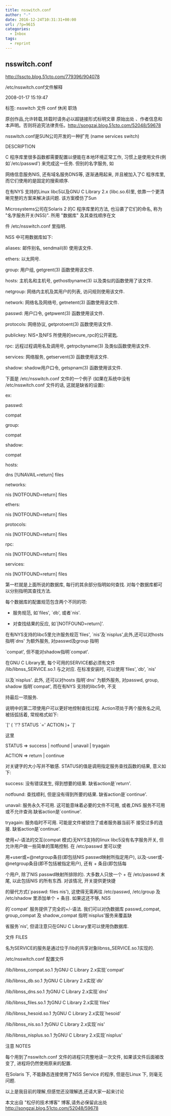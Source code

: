 ```yaml
---
title: nsswitch.conf
author: "-"
date: 2016-12-24T10:31:31+00:00
url: /?p=9615
categories:
  - Inbox
tags:
  - reprint
---
```

## nsswitch.conf

<http://lsscto.blog.51cto.com/779396/904078>

/etc/nsswitch.conf文件解释
  
2008-01-17 15:19:47
  
标签: nsswitch 文件 conf 休闲 职场
  
原创作品,允许转载,转载时请务必以超链接形式标明文章 原始出处 、作者信息和本声明。否则将追究法律责任。<http://songzai.blog.51cto.com/52048/59678>
  
nsswitch.conf是SUN公司开发的一种扩充 (name services switch)
  
DESCRIPTION
  
C 程序库里很多函数都需要配置以便能在本地环境正常工作, 习惯上是使用文件(例如\`/etc/passwd') 来完成这一任务. 但别的名字服务, 如
  
网络信息服务NIS, 还有域名服务DNS等, 逐渐通用起来, 并且被加入了C 程序库里, 而它们使用的是固定的搜索顺序.

在有NYS 支持的Linux libc5以及GNU C Library 2.x (libc.so.6)里, 依靠一个更清晰完整的方案来解决该问题. 该方案模仿了Sun
  
Microsystems公司在Solaris 2 的C 程序库里的方法, 也沿袭了它们的命名, 称为 "名字服务开关(NSS)". 所用 "数据库" 及其查找顺序在文
  
件 /etc/nsswitch.conf 里指明.
  
NSS 中可用数据库如下:

aliases:    邮件别名, sendmail(8) 使用该文件.
  
ethers:     以太网号.
  
group:      用户组, getgrent(3) 函数使用该文件.
  
hosts:      主机名和主机号, gethostbyname(3) 以及类似的函数使用了该文件.
  
netgroup:   网络内主机及其用户的列表, 访问规则使用该文件.
  
network:    网络名及网络号, getnetent(3) 函数使用该文件.
  
passwd:     用户口令, getpwent(3) 函数使用该文件.
  
protocols:  网络协议, getprotoent(3) 函数使用该文件.
  
publickey:  NIS+及NFS 所使用的secure_rpc的公开密匙.
  
rpc:        远程过程调用名及调用号, getrpcbyname(3) 及类似函数使用该文件.
  
services:   网络服务, getservent(3) 函数使用该文件.
  
shadow:     shadow用户口令, getspnam(3) 函数使用该文件.

下面是 /etc/nsswitch.conf 文件的一个例子 (如果在系统中没有 /etc/nsswitch.conf 文件的话, 这就是缺省的设置):
  
ex:
  
passwd:
  
compat
  
group:
  
compat
  
shadow:
  
compat

hosts:
  
dns [!UNAVAIL=return] files
  
networks:
  
nis [NOTFOUND=return] files
  
ethers:
  
nis [NOTFOUND=return] files
  
protocols:
  
nis [NOTFOUND=return] files
  
rpc:
  
nis [NOTFOUND=return] files
  
services:
  
nis [NOTFOUND=return] files

第一栏就是上面所说的数据库, 每行的其余部分指明如何查找. 对每个数据库都可以分别指明其查找方法.
  
每个数据库的配置规范包含两个不同的项:
  
* 服务规范, 如\`files', \`db', 或者\`nis'.
  
* 对查找结果的反应, 如\`[NOTFOUND=return]'.
  
在有NYS支持的libc5里允许服务规范\`files', \`nis'及\`nisplus',此外,还可以对hosts 指明\`dns' 为额外服务, 对passwd及group 指明
  
\`compat', 但不能对shadow指明\`compat'.
  
在GNU C Library里, 每个可用的SERVICE都必须有文件 /lib/libnss_SERVICE.so.1 与之对应. 在标准安装时, 可以使用\`files',\`db', \`nis'
  
以及\`nisplus'. 此外, 还可以对hosts 指明\`dns' 为额外服务, 对passwd, group, shadow 指明\`compat', 而在有NYS 支持的libc5中, 不支
  
持最后一项服务.

说明中的第二项使用户可以更好地控制查找过程. Action项处于两个服务名之间, 被括弧括着, 常规格式如下:
  
\`[' ( \`!'? STATUS \`=' ACTION )+ \`]'
  
这里
  
STATUS => success | notfound | unavail | tryagain
  
ACTION => return | continue
  
对关键字的大小写并不敏感. STATUS的值是调用指定服务查找函数的结果, 意义如下:
  
success: 没有错误发生, 得到想要的结果. 缺省action是\`return'.
  
notfound: 查找顺利, 但是没有得到所要的结果. 缺省action是\`continue'.
  
unavail: 服务永久不可用. 这可能意味着必要的文件不可用, 或者,DNS 服务不可用或不允许查询.缺省action是\`continue'.
  
tryagain: 服务临时不可用. 可能是文件被锁住了或者服务器当前不 接受过多的连接. 缺省action是\`continue'.

使用+/-语法的交互(compat 模式)无NYS支持的linux libc5没有名字服务开关, 但允许用户做一些简单的策略控制. 在 /etc/passwd 里可以使
  
用+user或+@netgroup条目(即包括NIS passwd映射所指定用户), 以及-user或-@netgroup条目(即不包括被指定用户), 还有 + 条目(即包括每
  
个用户, 除了NIS passwd映射所排除的). 大多数人只放一个 + 在 /etc/passwd 末尾, 以此包括NIS 的所有东西. 对该情况, 开关提供更快捷
  
的替代方式(\`passwd: files nis'), 这使得无需再往 /etc/passwd, /etc/group 及 /etc/shadow 里添加单个 + 条目. 如果这还不够, NSS
  
的\`compat' 服务提供了完全的+/-语法. 我们可以对伪数据库 passwd_compat, group_compat 及 shadow_compat 指明\`nisplus'服务来覆盖缺
  
省服务\`nis', 但请注意只在GNU C Library里可以使用伪数据库.
  
文件 FILES
  
名为SERVICE的服务是通过位于/lib的共享对象libnss_SERVICE.so.1实现的.
  
/etc/nsswitch.conf 配置文件
  
/lib/libnss_compat.so.1 为GNU C Library 2.x实现\`compat'
  
/lib/libnss_db.so.1 为GNU C Library 2.x实现\`db'
  
/lib/libnss_dns.so.1 为GNU C Library 2.x实现\`dns'
  
/lib/libnss_files.so.1 为GNU C Library 2.x实现\`files'
  
/lib/libnss_hesoid.so.1 为GNU C Library 2.x实现\`hesoid'
  
/lib/libnss_nis.so.1 为GNU C Library 2.x实现\`nis'
  
/lib/libnss_nisplus.so.1 为GNU C Library 2.x实现\`nisplus'

注意 NOTES
  
每个用到了nsswitch.conf 文件的进程只完整地读一次文件, 如果该文件后面被改变了, 进程将仍然使用原来的配置.
  
在Solaris 下, 不能静态连接使用了NSS Service 的程序, 但是在Linux 下, 则毫无问题.

以上是我目前的理解,但感觉还没理解透,还请大家一起来讨论
  
本文出自 "松仔的技术博客" 博客,请务必保留此出处<http://songzai.blog.51cto.com/52048/59678>
